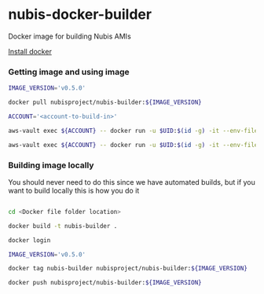 
# nubis-docker-builder

Docker image for building Nubis AMIs

[Install docker](https://docs.docker.com/engine/installation/linux/ubuntu/)


### Getting image and using image

```bash
IMAGE_VERSION='v0.5.0'

docker pull nubisproject/nubis-builder:${IMAGE_VERSION}

ACCOUNT='<account-to-build-in>'

aws-vault exec ${ACCOUNT} -- docker run -u $UID:$(id -g) -it --env-file ~/.docker_env -e GIT_COMMIT_SHA=$(git rev-parse HEAD) -v $PWD:/nubis/data nubisproject/nubis-builder:${IMAGE_VERSION}

aws-vault exec ${ACCOUNT} -- docker run -u $UID:$(id -g) -it --env-file ~/.docker_env -e GIT_COMMIT_SHA=$(git rev-parse HEAD) -v $PWD:/nubis/data nubisproject/nubis-builder:${IMAGE_VERSION} --build-region us-east-1 --copy-regions 'ap-northeast-1,ap-northeast-2,ap-southeast-1,ap-southeast-2,eu-central-1,eu-west-1,sa-east-1,us-east-1,us-west-1,us-west-2' build
```

### Building image locally
You should never need to do this since we have automated builds, but if you want to build locally this is how you do it

```bash

cd <Docker file folder location>

docker build -t nubis-builder .

docker login

IMAGE_VERSION='v0.5.0'

docker tag nubis-builder nubisproject/nubis-builder:${IMAGE_VERSION}

docker push nubisproject/nubis-builder:${IMAGE_VERSION}

```

